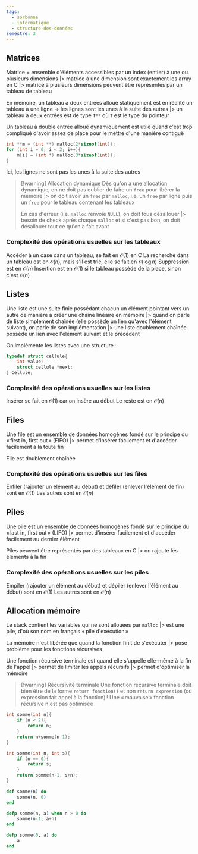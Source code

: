 ```yaml
---
tags:
  - sorbonne
  - informatique
  - structure-des-données
semestre: 3
---
```

## Matrices
Matrice = ensemble d'éléments accessibles par un index (entier) à une ou plusieurs dimensions
|> matrice à une dimension sont exactement les array en C
|> matrice à plusieurs dimensions peuvent être représentés par un tableau de tableau

En mémoire, un tableau à deux entrées alloué statiquement est en réalité un tableau à une ligne -> les lignes sont les unes à la suite des autres
|> un tableau à deux entrées est de type `T**` où `T` est le type du pointeur

Un tableau à double entrée alloué dynamiquement est utile quand c'est trop compliqué d'avoir assez de place pour le mettre d'une manière contiguë
```c title="Allocation dynamique d'un tableau [2][3]"
int **m = (int **) malloc(2*sizeof(int));
for (int i = 0; i < 2; i++){
	m[i] = (int *) malloc(3*sizeof(int));
}
```
Ici, les lignes ne sont pas les unes à la suite des autres

> [!warning] Allocation dynamique
> Dès qu'on a une allocation dynamique, on ne doit pas oublier de faire un `free` pour libérer la mémoire
> |> on doit avoir un `free` par `malloc`, i.e. un `free` par ligne puis un `free` pour le tableau contenant les tableaux
> 
> En cas d'erreur (i.e. `malloc` renvoie `NULL`), on doit tous désallouer
> |> besoin de check après chaque `malloc` et si c'est pas bon, on doit désallouer tout ce qu'on a fait avant
### Complexité des opérations usuelles sur les tableaux
Accéder à un case dans un tableau, se fait en $\mathcal{O}(1)$ en C
La recherche dans un tableau est en $\mathcal{O}(n)$, mais s'il est trié, elle se fait en $\mathcal{O}(\log n)$
Suppression est en $\mathcal{O}(n)$
Insertion est en $\mathcal{O}(1)$ si le tableau possède de la place, sinon c'est $\mathcal{O}(n)$
## Listes
Une liste est une suite finie possédant chacun un élément pointant vers un autre de manière à créer une chaîne linéaire en mémoire
|> quand on parle de liste simplement chaînée (elle possède un lien qu'avec l'élément suivant), on parle de son implémentation
|> une liste doublement chaînée possède un lien avec l'élément suivant et le précédent

On implémente les listes avec une structure :
```c title="Implémentation standard d'une liste simplement chaînée"
typedef struct cellule{
	int value;
	struct cellule *next;
} Cellule;
```
### Complexité des opérations usuelles sur les listes
Insérer se fait en $\mathcal{O}(1)$ car on insère au début
Le reste est en $\mathcal{O}(n)$
## Files
Une file est un ensemble de données homogènes fondé sur le principe du « first in, first out » (FIFO)
|> permet d'insérer facilement et d'accéder facilement à la toute fin

File est doublement chaînée
### Complexité des opérations usuelles sur les files
Enfiler (rajouter un élément au début) et défiler (enlever l'élément de fin) sont en $\mathcal{O}(1)$
Les autres sont en $\mathcal{O}(n)$
## Piles
Une pile est un ensemble de données homogènes fondé sur le principe du « last in, first out » (LIFO)
|> permet d'insérer facilement et d'accéder facilement au dernier élément

Piles peuvent être représentés par des tableaux en C
|> on rajoute les éléments à la fin
### Complexité des opérations usuelles sur les piles
Empiler (rajouter un élément au début) et dépiler (enlever l'élément au début) sont en $\mathcal{O}(1)$
Les autres sont en $\mathcal{O}(n)$
## Allocation mémoire
Le stack contient les variables qui ne sont allouées par `malloc`
|> est une pile, d'où son nom en français « pile d'exécution »

La mémoire n'est libérée que quand la fonction finit de s'exécuter
|> pose problème pour les fonctions récursives

Une fonction récursive terminale est quand elle s'appelle elle-même à la fin de l'appel
|> permet de limiter les appels récursifs
|> permet d'optimiser la mémoire

> [!warning] Récursivité terminale
> Une fonction récursive terminale doit bien être de la forme `return fonction()` et non `return expression` (où expression fait appel à la fonction) !
> Une « mauvaise » fonction récursive n'est pas optimisée

```c title="Une fonction récursive NON terminale"
int somme(int n){
	if (n < 2){
		return n;
	}
	return n+somme(n-1);
}
```

```c title="Une fonction récursive terminale"
int somme(int n, int s){
	if (n == 0){
		return s;
	}
	return somme(n-1, s+n);
}
```

```elixir title="car c'est plus beau"
def somme(n) do
	somme(n, 0)
end

defp somme(n, a) when n > 0 do
	somme(n-1, a+n)
end

defp somme(0, a) do
	a
end
```
